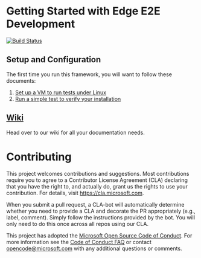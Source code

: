 # Getting Started with Edge E2E Development

[![Build Status](https://azure-iot-sdks.visualstudio.com/azure-iot-sdks/_apis/build/status/c/edge-e2e-c)](https://azure-iot-sdks.visualstudio.com/azure-iot-sdks/_build/latest?definitionId=55)

## Setup and Configuration

The first time you run this framework, you will want to follow these documents:
1. [Set up a VM to run tests under Linux](./devdocs/linux_test_vm_setup.md)
2. [Run a simple test to verify your installation](./devdocs/running_your_first_test_suite.md)

## [Wiki](https://github.com/Azure/iot-sdks-e2e-fx/wiki)

Head over to our wiki for all your documentation needs.

# Contributing

This project welcomes contributions and suggestions.  Most contributions require you to agree to a
Contributor License Agreement (CLA) declaring that you have the right to, and actually do, grant us
the rights to use your contribution. For details, visit https://cla.microsoft.com.

When you submit a pull request, a CLA-bot will automatically determine whether you need to provide
a CLA and decorate the PR appropriately (e.g., label, comment). Simply follow the instructions
provided by the bot. You will only need to do this once across all repos using our CLA.

This project has adopted the [Microsoft Open Source Code of Conduct](https://opensource.microsoft.com/codeofconduct/).
For more information see the [Code of Conduct FAQ](https://opensource.microsoft.com/codeofconduct/faq/) or
contact [opencode@microsoft.com](mailto:opencode@microsoft.com) with any additional questions or comments.
